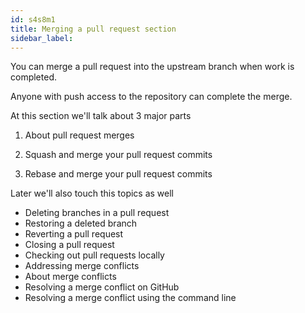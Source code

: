 ```yaml
---
id: s4s8m1
title: Merging a pull request section
sidebar_label:
---
```



You can merge a pull request into the upstream branch when work is completed.

Anyone with push access to the repository can complete the merge.

At this section we'll talk about 3 major parts

1) About pull request merges

2) Squash and merge your pull request commits

3) Rebase and merge your pull request commits


Later we'll also touch this topics as well
- Deleting branches in a pull request
- Restoring a deleted branch
- Reverting a pull request
- Closing a pull request
- Checking out pull requests locally
- Addressing merge conflicts
- About merge conflicts
- Resolving a merge conflict on GitHub
- Resolving a merge conflict using the command line
